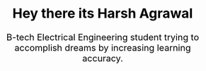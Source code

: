 <body>
<div class="background" style="background-size:300%;
        background-image:url(https://image.freepik.com/free-vector/white-technology-background_23-2148388955.jpg);
        background-position:0px 0px;
        margin:10px;
        padding-left:5px;
        padding-right:5px;">
    <div class="intro" style=" background-size:200px;
        background-color:;
        background-repeat:no-repeat;
        margin:0px;
        padding-left:0px;
        border:0px;
        font-size:20px;
        color:black;
        text-align:center;">
        <h2>Hey there its Harsh Agrawal</h2>
        <p >B-tech Electrical Engineering student trying to accomplish dreams by increasing learning accuracy.</h1>
    </div>
    <div class="python" style=" background-size:25%;
        background-image:url(https://brandeps.com/icon-download/P/Python-icon-vector-04.svg);
        background-repeat:no-repeat;
        background-position:40px ;
        height:120px;
        margin:0px;
        border:0px;
        font-size:20px;">
        <div class="ROS"style=" background-size:250px;
        background-image:url(https://logodix.com/logo/1656004.png);
        background-repeat:no-repeat;
        background-position:200px;
        height:120px;
        margin:0px;
        border:0px;
        font-size:20px;">
        </div>
    </div>
    <div class="opencv"style=" background-size:200px;
        background-image:url(https://brandeps.com/logo-download/O/OpenCV-logo-vector-01.svg);
        background-repeat:no-repeat;
        height:243px;
        background-position:0px 30px;
        font-size:20px;">
        <div class="gazebo"style=" background-size:180px;
        background-image:url(https://upload.wikimedia.org/wikipedia/en/5/5e/Gazebo_logo_without_text.svg);
        background-repeat:no-repeat;
        background-position:250px 30px;
        height:243px;
        margin:0px;
        border:0px;
        font-size:20px;">
        </div>
    </div>
     <div class="opencv"style=" background-size:100%;
        background-image:url(https://logodix.com/logo/2058766.gif);
        background-repeat:no-repeat;
        height:240px;
        font-size:20px;">
    </div>
</div>

</body>
